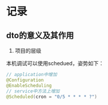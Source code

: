 # 记录
<!-- TODO: 项目中的dto模块 -->
## dto的意义及其作用
1. 项目的层级
<!-- TODO: 搞清项目管理流程-->
<!-- TODO: java.io.Serializable -->
<!-- TODO: @java.io.Serial -->
<!-- TODO: lambok.Data -->
<!-- TODO: lambok.Getter -->
<!-- TODO: lambok.AllArgsConstructor -->
<!-- TODO: lambok.experimental.Accessors -->
<!-- TODO: java.lang.RuntimeException -->
<!-- TODO: common.core.dto -->
<!-- TODO: common.core.constant -->
<!-- TODO: java super -->
<!-- TODO: java this -->
<!-- TODO: java enum -->
<!-- TODO: java 中的异常 -->
<!-- TODO: org.aspectj.lang.annotation.Aspect -->
<!-- TODO: git 的glob模式 -->
<!-- TODO: git 的快照是什么-->
<!-- TODO: Junit测试用例编写规范（assert的使用） -->
<!-- TODO: spring cloud -->
<!-- TODO: k8s -->
<!-- TODO: bootstrap -->
<!-- TODO: 《领域驱动设计：软件核心复杂性应对之道》 -->
<!-- TODO： 链式查询 -->

<!-- TODO: 从时间复杂度上分析换电与快充的性能差异 -->

本机调试可以使用schedued，姿势如下：
```java
// application中增加
@Configuration
@EnableScheduling
// service中方法上增加
@Scheduled(cron = "0/5 * * * * ?")
```

